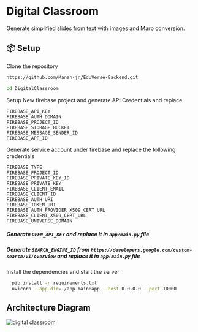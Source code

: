 # Digital Classroom
Generate simplified slides from text with images and Marp conversion.

## 📦 Setup 

Clone the repository

```bash
https://github.com/Manan-jn/EduVerse-Backend.git
```

```bash
cd DigitalClassroom 
```

Setup New firebase project and generate API Credentials and replace 
```
FIREBASE_API_KEY
FIREBASE_AUTH_DOMAIN
FIREBASE_PROJECT_ID
FIREBASE_STORAGE_BUCKET
FIREBASE_MESSAGE_SENDER_ID
FIREBASE_APP_ID
```
Generate service account under firebase and replace the following credentials
```
FIREBASE_TYPE
FIREBASE_PROJECT_ID
FIREBASE_PRIVATE_KEY_ID
FIREBASE_PRIVATE_KEY
FIREBASE_CLIENT_EMAIL
FIREBASE_CLIENT_ID
FIREBASE_AUTH_URI
FIREBASE_TOKEN_URI
FIREBASE_AUTH_PROVIDER_X509_CERT_URL
FIREBASE_CLIENT_X509_CERT_URL
FIREBASE_UNIVERSE_DOMAIN
```

##### Generate ```OPEN_API_KEY``` and replace it in ```app/main.py``` file
##### Generate  ```SEARCH_ENGINE_ID``` from  ```https://developers.google.com/custom-search/v1/overview``` and replace it in ```app/main.py``` file

Install the dependencies and start the server
```bash
  pip install -r requirements.txt
  uvicorn --app-dir=./app main:app --host 0.0.0.0 --port 10000
```

## Architecture Diagram
![digital classroom](https://github.com/Manan-jn/EduVerse/assets/72336990/dca4b4c3-b66e-4368-b46f-627c6a982529)
